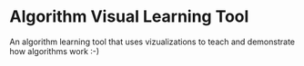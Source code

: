 # Algorithm Visual Learning Tool
 An algorithm learning tool that uses vizualizations to teach and demonstrate how algorithms work :-)
